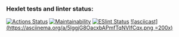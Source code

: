 ### Hexlet tests and linter status:
[![Actions Status](https://github.com/xaarxus/frontend-project-lvl1/workflows/hexlet-check/badge.svg)](https://github.com/xaarxus/frontend-project-lvl1/actions)
[![Maintainability](https://api.codeclimate.com/v1/badges/f3af10c6ac173c930d23/maintainability)](https://codeclimate.com/github/xaarxus/frontend-project-lvl1/maintainability)
[![ESlint Status](https://github.com/xaarxus/frontend-project-lvl1/workflows/ESlint/badge.svg)](https://github.com/xaarxus/frontend-project-lvl1/actions/Eslint)
[![asciicast](https://asciinema.org/a/5lggjG8OacxbAPmfTqNVIfCqx.png =200x)](https://asciinema.org/a/5lggjG8OacxbAPmfTqNVIfCqx)

